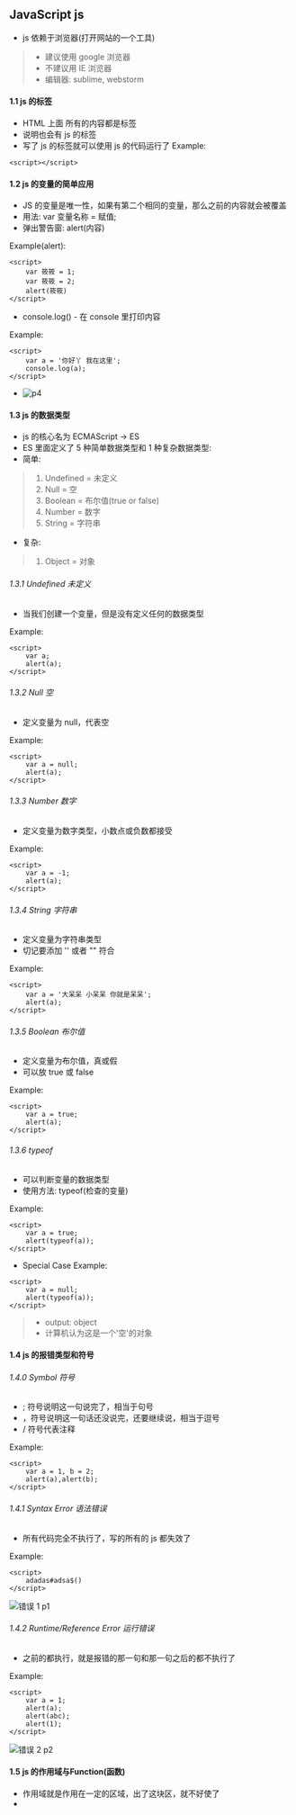 ## JavaScript js
+ js 依赖于浏览器(打开网站的一个工具)
> + 建议使用 google 浏览器
> + 不建议用 IE 浏览器
> + 编辑器: sublime, webstorm

#### 1.1 js 的标签
+ HTML 上面 所有的内容都是标签
+ 说明也会有 js 的标签
+ 写了 js 的标签就可以使用 js 的代码运行了
Example:
```
<script></script>
```

#### 1.2 js 的变量的简单应用
+ JS 的变量是唯一性，如果有第二个相同的变量，那么之前的内容就会被覆盖
+ 用法: var 变量名称 = 赋值;
+ 弹出警告窗: alert(内容)

Example(alert):
```
<script>
    var 筱筱 = 1;
    var 筱筱 = 2;
    alert(筱筱)
</script>
```
+ console.log() - 在 console 里打印内容

Example:
```
<script>
    var a = '你好丫 我在这里';
    console.log(a);
</script>
```
+ ![p4](https://github.com/Tgc020202/Front-End-Learning/blob/main/demo/day%2019%20Javascript%20JS/p4.PNG)

#### 1.3 js 的数据类型
+ js 的核心名为 ECMAScript -> ES
+ ES 里面定义了 5 种简单数据类型和 1 种复杂数据类型:
+ 简单:
> 1. Undefined = 未定义
> 2. Null = 空
> 3. Boolean = 布尔值(true or false)
> 4. Number = 数字
> 5. String = 字符串
+ 复杂:
> 1. Object = 对象

###### 1.3.1 Undefined 未定义
+ 当我们创建一个变量，但是没有定义任何的数据类型

Example:
```
<script>
    var a;
    alert(a);
</script>
```

###### 1.3.2 Null 空
+ 定义变量为 null，代表空

Example:
```
<script>
    var a = null;
    alert(a);
</script>
```

###### 1.3.3 Number 数字
+ 定义变量为数字类型，小数点或负数都接受

Example:
```
<script>
    var a = -1;
    alert(a);
</script>
```

###### 1.3.4 String 字符串
+ 定义变量为字符串类型
+ 切记要添加 '' 或者 "" 符合

Example:
```
<script>
    var a = '大呆呆 小呆呆 你就是呆呆';
    alert(a);
</script>
```

###### 1.3.5 Boolean 布尔值
+ 定义变量为布尔值，真或假
+ 可以放 true 或 false

Example:
```
<script>
    var a = true;
    alert(a);
</script>
```

###### 1.3.6 typeof
+ 可以判断变量的数据类型
+ 使用方法: typeof(检查的变量)

Example:
```
<script>
    var a = true;
    alert(typeof(a));
</script>
```

+ Special Case
Example:
```
<script>
    var a = null;
    alert(typeof(a));
</script>
```
> + output: object
> + 计算机认为这是一个'空'的对象

#### 1.4 js 的报错类型和符号

###### 1.4.0 Symbol 符号
+ ; 符号说明这一句说完了，相当于句号
+ ，符号说明这一句话还没说完，还要继续说，相当于逗号
+ / 符号代表注释

Example:
```
<script>
    var a = 1, b = 2;
    alert(a),alert(b);
</script>
```

###### 1.4.1 Syntax Error 语法错误
+ 所有代码完全不执行了，写的所有的 js 都失效了

Example:
```
<script>
    adadas#adsa$()
</script>
```
![错误 1 p1](https://github.com/Tgc020202/Front-End-Learning/blob/main/demo/day%2019%20Javascript%20JS/p1.PNG)

###### 1.4.2 Runtime/Reference Error 运行错误
+ 之前的都执行，就是报错的那一句和那一句之后的都不执行了

Example:
```
<script>
    var a = 1;
    alert(a);
    alert(abc);
    alert(1);
</script>
```
![错误 2 p2](https://github.com/Tgc020202/Front-End-Learning/blob/main/demo/day%2019%20Javascript%20JS/p1.PNG)


#### 1.5 js 的作用域与Function(函数)
+ 作用域就是作用在一定的区域，出了这块区，就不好使了
+ <script> 也是一个作用域
+ 每个 function 都是一个作用域
+ 用法:
> function 名字(){};
> 名字();

Example:
```
<script>
    function tgc(){
        alert(1);
    };
    tgc();
</script>
```
+ 简单理解: 就是设立一个功能，并给予名称，当要使用这个功能的时候，就使用这个名称，它就会执行自己的功能

Example (错误示范):
```
<script>
    function tgc(){
        b = 10;
    };
    alert(b);
</script>

```
+ ![错误示范 p3](https://github.com/Tgc020202/Front-End-Learning/blob/main/demo/day%2019%20Javascript%20JS/p1.PNG)
+ 报错，因为 b 的变量是属于 tgc函数的，所以无法直接调出来使用

#### 1.6 js 的解析
+ js 会解析代码两次，第一次是预解析，第二次是正常解析
+ 如果第一次有发现语法错误，js 就不干了

###### 1.6.1 第一次解析(预解析)
+ 预解析就是预先再解析
+ 预解析可能会发生两个东西:
> 1. 报错
> 2. 变量提升
> > + 就是把变量提到最上面
> > + 变量的赋值不会提升
> > + Example
> > ```
> > <script>
> >     alert(a);
> >     var a = 10;
> > </script>
> > ```
> > + 所以 output 会出 undefined 而不是 error，因为 var a; 这个变量会被提升，但是它的赋值不会被带上去
> > + 只有有作用域的位置才会发生变量提升

+ 特别事件
Example 1：
```
<script>
    var a = '你好丫 大聪明';
    function tgc(){
        // 这个位置会自动生成一个 var a;
        // 用来刷新变量
        var a = '你好丫 大呆呆';
        console.log(a);
    };
    tgc();
</script>
```
+ 因为在函数(function)里面，计算变量的名称相同，但是一旦进入新的函数就会被刷新
+ 比如，a 一开始是 '你好丫 大聪明'，一旦进入 tgc 函数，a 就会变成 '你好丫 大呆呆'

## JavaScript I 的小测试
```
<script>
    console.log(a); // undefined
    var a = 30;
    console.log(a); // 30
    var a = 40;
    console.log(a); // 40
    function b(){
        console.log(a);
        var a = 20;
    };
    b();    // undefined
    console.log(a); // 40
</script>
```




